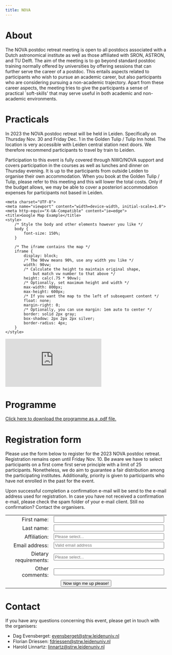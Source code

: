 ```yaml
---
title: NOVA
---
```


# About

The NOVA postdoc retreat meeting is open to all postdocs associated with a Dutch astronomical institute as well as those affiliated with SRON, ASTRON, and TU Delft.  The aim of the meeting is to go beyond standard postdoc training normally offered by universities by offering sessions that can further serve the career of a postdoc. This entails aspects related to participants who wish to pursue an academic career, but also participants who are considering pursuing a non-academic trajectory. Apart from these career aspects, the meeting tries to give the participants a sense of practical `soft-skills' that may serve useful in both academic and non-academic environments.


# Practicals

In 2023 the NOVA postdoc retreat will be held in Leiden. Specifically on Thursday Nov. 30 and Friday Dec. 1 in the Golden Tulip / Tulip Inn hotel. The location is very accessible with Leiden central station next doors. We therefore recommend participants to travel by train to Leiden.

Participation to this event is fully covered through NWO/NOVA support and covers participation in the courses as well as lunches and dinner on Thursday evening. It is up to the participants from outside Leiden to organise their own accommodation. When you book at the Golden Tulip / Tulip, please refer to this meeting and this will lower the total costs. Only if the budget allows, we may be able to cover a posteriori accommodation expenses for participants not based in Leiden.

<html lang="en">

<head>
    <meta name="author" content="Alan Simpson">
    <meta name="description" content="Embed a Responsive Google Map in your Web Page">

    <meta charset="UTF-8">
    <meta name="viewport" content="width=device-width, initial-scale=1.0">
    <meta http-equiv="X-UA-Compatible" content="ie=edge">
    <title>Google Map Example</title>
    <style>
        /* Style the body and other elements however you like */
        body {
            font-size: 150%;
        }

        /* The iframe contains the map */
        iframe {
            display: block;
            /* The 90vw means 90%, use any width you like */
            width: 90vw;
            /* Calculate the height to maintain original shape,
                but match vw number to that above */
            height: calc(.75 * 90vw);
            /* Optionally, set maximum height and width */
            max-width: 800px;
            max-height: 600px;
            /* If you want the map to the left of subsequent content */
            float: none;
            margin-right: 0;
            /* Optionally, you can use margin: 1em auto to center */
            border: solid 2px gray;
            box-shadow: 2px 2px 2px silver;
            border-radius: 4px;
        }
    </style>
</head>

<body>
    <!-- The tag below is just a simple copy / paste from Google maps
          with the width and height removed; this is set above -->
  <iframe src="https://www.google.com/maps/embed?pb=!1m18!1m12!1m3!1d2447.19716168534!2d4.4826593119463665!3d52.16710867185393!2m3!1f0!2f0!3f0!3m2!1i1024!2i768!4f13.1!3m3!1m2!1s0x47c5c6ebd49d3f67%3A0xecc6761cea84f49e!2sGolden%20Tulip%20%26%20Tulip%20Inn%20Leiden%20Centre!5e0!3m2!1snl!2snl!4v1694589830818!5m2!1snl!2snl" style="border:0;" allowfullscreen="" loading="lazy" referrerpolicy="no-referrer-when-downgrade"></iframe>
</body>

</html>


# Programme

[Click here to download the programme as a .pdf file.](NOVA-postdoc-retreat-programme-v1.0.pdf)


# Registration form

Please use the form below to register for the 2023 NOVA postdoc retreat. Registration remains open until Friday Nov. 10. Be aware we have to select participants on a first come first serve principle with a limit of 25 participants. Nonetheless, we do aim to guarantee a fair distribution among the participating institutes. Additionally, priority is given to participants who have not enrolled in the past for the event.

Upon successful completion a confirmation e-mail will be send to the e-mail address used for registration. In case you have not received a confirmation e-mail, please check the spam folder of your e-mail client. Still no confirmation? Contact the organisers.
<!-- Registration form starts here please take care-->
<form
  method="POST"
  action="https://script.google.com/macros/s/AKfycbxEpm2UvaD8j97xVRGgGLJK49av-PSwUI9Q7APnXO7B6E5xQhgtWB7rfCwbhGrYkhreRw/exec"
>
  <table>
    <tr><td style="text-align: right"> First name:          </td> <td><input name="Name"        type="text"  size="40"                                                    required/> </td></tr>
    <tr><td style="text-align: right"> Last name:           </td> <td><input name="Surname"     type="text"  size="40"                                                    required/> </td></tr>
    <tr><td style="text-align: right"> Affiliation:         </td> <td><input name="Affiliation" type="text"  size="40" placeholder="Please select..." list="institutions" required/> </td></tr>
    <tr><td style="text-align: right"> Email address:       </td> <td><input name="Email"       type="email" size="40" placeholder="Valid email address"                  required/> </td></tr>
    <tr><td style="text-align: right"> Dietary requirements:</td> <td><input name="Diet"        type="text"  size="40" placeholder="Please select..." list="diets"        required/> </td></tr>
    <tr><td style="text-align: right"> Other comments:      </td> <td><input name="Comments"    type="text"  size="40">                                                               </td></tr>
    <tr>
      <td style="text-align: center" colspan=2>
        <button type="submit">Now sign me up please!</button>
      </td>
    </tr>
  </table>
<!-- This is the list of institutions for use with the Affiliation field -->
<datalist id="institutions">
  <option>ASTRON</option>
  <option>Astronomical Institute Anton Pannekoek</option>
  <option>IMAPP Nijmegen</option>
  <option>Kapteyn Institute</option>
  <option>Leiden Observatory</option>
  <option>SRON</option>
  <option>TU Delft</option>
</datalist>
<!-- This is the list of institutions for use with the Affiliation field -->
<datalist id="diets">
  <option>No special requirements</option>
  <option>Vegan</option>
  <option>Vegetarian</option>
</datalist>
</form>
<!-- End of registration form-->


# Contact

If you have any questions concerning this event, please get in touch with the organisers:

- Dag Evensberget: [evensberget@strw.leidenuniv.nl](mailto:evensberget@strw.leidenuniv.nl)
- Florian Driessen: [fdriessen@strw.leidenuniv.nl](mailto:fdriessen@strw.leidenuniv.nl)
- Harold Linnartz: [linnartz@strw.leidenuniv.nl](mailto:linnartz@strw.leidenuniv.nl)
